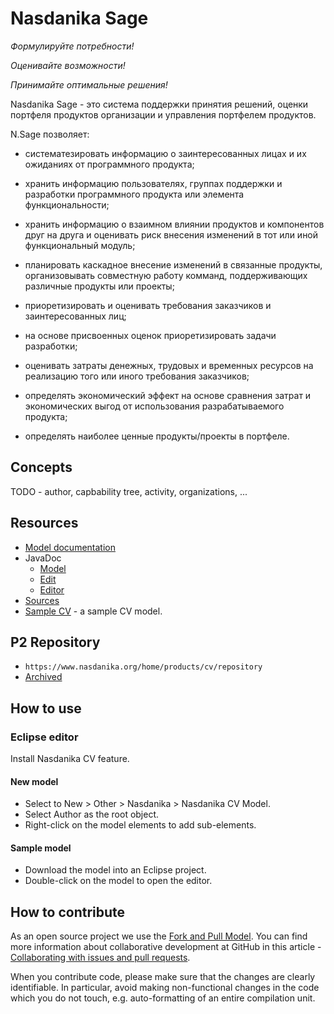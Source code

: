 # Nasdanika Sage


*Формулируйте потребности!*

*Оценивайте возможности!*
 
*Принимайте оптимальные решения!*

Nasdanika Sage - это система поддержки принятия решений, оценки портфеля продуктов организации и управления портфелем продуктов.


N.Sage позволяет: 


* систематезировать информацию о заинтересованных лицах и их ожиданиях от программного продукта;


* хранить информацию пользователях, группах поддержки и разработки программного продукта или элемента функциональности;


* хранить информацию о взаимном влиянии продуктов и компонентов друг на друга и оценивать риск внесения изменений в тот или иной функциональный модуль;


* планировать каскадное внесение изменений в связанные продукты, организовывать совместную работу комманд, поддерживающих различные продукты или проекты;


* приоретизировать и оценивать требования заказчиков и заинтересованных лиц;


* на основе присвоенных оценок приоретизировать задачи разработки;


* оценивать затраты денежных, трудовых и временных ресурсов на реализацию того или иного требования заказчиков;


* определять экономический эффект на основе сравнения затрат и экономических выгод от использования разрабатываемого продукта;

 
* определять наиболее ценные продукты/проекты в портфеле.   
  

## Concepts 

TODO - author, capbability tree, activity, organizations, ...

## Resources

* [Model documentation](model-doc/index.html)
* JavaDoc
    * [Model](apidocs/org.nasdanika.cv)
    * [Edit](apidocs/org.nasdanika.cv.edit)
    * [Editor](apidocs/org.nasdanika.cv.editor)
* [Sources](cv.zip)
* [Sample CV](Sample.nsdcv) - a sample CV model.    

## P2 Repository

* ``https://www.nasdanika.org/home/products/cv/repository``
* [Archived](org.nasdanika.cv.repository-0.1.0-SNAPSHOT.zip)

## How to use

### Eclipse editor

Install Nasdanika CV feature. 

#### New model

* Select to New > Other > Nasdanika > Nasdanika CV Model.
* Select Author as the root object.
* Right-click on the model elements to add sub-elements.

#### Sample model

* Download the model into an Eclipse project.
* Double-click on the model to open the editor.

## How to contribute

As an open source project we use the [Fork and Pull Model](https://help.github.com/articles/about-collaborative-development-models/).
You can find more information about collaborative development at GitHub in this article - [Collaborating with issues and pull requests](https://help.github.com/categories/collaborating-with-issues-and-pull-requests).

When you contribute code, please make sure that the changes are clearly identifiable. 
In particular, avoid making non-functional changes in the code which you do not touch, e.g. auto-formatting of an entire compilation unit. 

